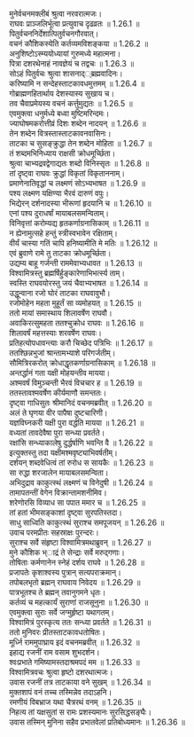 

  
मुनेर्वचनमक्लीबं श्रुत्वा नरवरात्मजः।  
राघवः प्राञ्जलिर्भूत्वा प्रत्युवाच दृढव्रतः ॥ 1.26.1 ॥   
पितुर्वचननिर्देशात्पितुर्वचनगौरवात्।  
वचनं कौशिकस्येति कर्तव्यमविशङ्कया ॥ 1.26.2 ॥   
अनुशिष्टोऽस्म्ययोध्यायां गुरुमध्ये महात्मना।  
पित्रा दशरथेनाहं नावज्ञेयं च तद्वचः ॥ 1.26.3 ॥   
सोऽहं पितुर्वचः श्रुत्वा शासनाद््ब्रह्मवादिनः।  
करिष्यामि न सन्देहस्ताटकावधमुत्तमम् ॥ 1.26.4 ॥   
गोब्राह्मणहितार्थाय देशस्यास्य सुखाय च।  
तव चैवाप्रमेयस्य वचनं कर्त्तुमुद्यतः ॥ 1.26.5 ॥   
एवमुक्त्वा धनुर्मध्ये बध्वा मुष्टिमरिन्दमः।  
ज्याघोषमकरोत्तीव्रं दिशः शब्देन नादयन् ॥ 1.26.6 ॥   
तेन शब्देन वित्रस्तास्ताटकावनवासिनः।  
ताटका च सुसङ्क्रुद्धा तेन शब्देन मोहिता ॥ 1.26.7 ॥   
तं शब्दमभिनिध्याय राक्षसी क्रोधमूर्च्छिता।  
श्रुत्वा चाभ्यद्रवद्वेगाद्यतः शब्दो विनिस्सृतः ॥ 1.26.8 ॥   
तां दृष्ट्वा राघवः क्रुद्धां विकृतां विकृताननाम्।  
प्रमाणेनातिवृद्धां च लक्ष्मणं सोऽभ्यभाषत ॥ 1.26.9 ॥   
पश्य लक्ष्मण यक्षिण्या भैरवं दारुणं वपुः।  
भिद्येरन् दर्शनादस्या भीरूणां हृदयानि च ॥ 1.26.10 ॥   
एनां पश्य दुराधर्षां मायाबलसमन्विताम्।  
विनिवृत्तां करोम्यद्य हृतकर्णाग्रनासिकाम् ॥ 1.26.11 ॥   
न ह्येनामुत्सहे हन्तुं स्त्रीस्वभावेन रक्षिताम्।  
वीर्यं चास्या गतिं चापि हनिष्यामीति मे मतिः ॥ 1.26.12 ॥   
एवं ब्रुवाणे रामे तु ताटका क्रोधमूर्च्छिता।  
उद्यम्य बाहू गर्जन्ती राममेवाभ्यधावत ॥ 1.26.13 ॥   
विश्वामित्रस्तु ब्रह्मर्षिर्हुङ्कारेणाभिभर्त्स्य ताम्।  
स्वस्ति राघवयोरस्तु जयं चैवाभ्यभाषत ॥ 1.26.14 ॥   
उद्धून्वाना रजो घोरं ताटका राघवावुभौ।  
रजोमोहेन महता मुहूर्तं सा व्यमोहयत् ॥ 1.26.15 ॥   
ततो मायां समास्थाय शिलावर्षेण राघवौ।  
अवाकिरत्सुमहता ततश्चुक्रोध राघवः ॥ 1.26.16 ॥   
शिलावर्षं महत्तस्याः शरवर्षेण राघवः।  
प्रतिहत्योपधावन्त्याः करौ चिच्छेद पत्रिभिः ॥ 1.26.17 ॥   
ततश्छिन्नभुजां श्रान्तामभ्याशे परिगर्जतीम्।  
सौमित्रिरकरोत् क्रोधाद्धृतकर्णाग्रनासिकाम् ॥ 1.26.18 ॥   
अन्तर्द्धानं गता यक्षी मोहयन्तीव मायया।  
अश्मवर्षं विमुञ्चन्ती भैरवं विचचार ह ॥ 1.26.19 ॥   
ततस्तावश्मवर्षेण कीर्यमाणौ समन्ततः।  
दृष्ट्वा गाधिसुतः श्रीमानिदं वचनमब्रवीत् ॥ 1.26.20 ॥   
अलं ते घृणया वीर पापैषा दुष्टचारिणी।  
यज्ञविघ्नकरी यक्षी पुरा वर्द्धति मायया ॥ 1.26.21 ॥   
वध्यतां तावदेवैषा पुरा सन्ध्या प्रवर्तते।  
रक्षांसि सन्ध्याकालेषु दुर्द्धर्षाणि भवन्ति वै ॥ 1.26.22 ॥   
इत्युक्तस्तु तदा यक्षीमश्मवृष्ट्याभिवर्षतीम्।  
दर्शयन् शब्दवेधित्वं तां रुरोध स सायकैः ॥ 1.26.23 ॥   
सा रुद्धा शरजालेन मायाबलसमन्विता।  
अभिदुद्राव काकुत्स्थं लक्ष्मणं च विनेदुषी ॥ 1.26.24 ॥   
तामापतन्तीं वेगेन विक्रान्तामशनीमिव।  
शरेणोरसि विव्याध सा पपात ममार च ॥ 1.26.25 ॥   
तां हतां भीमसङ्काशां दृष्ट्वा सुरपतिस्तदा।  
साधु साध्विति काकुत्स्थं सुराश्च समपूजयन् ॥ 1.26.26 ॥   
उवाच परमप्रीतः सहस्राक्षः पुरन्दरः।  
सुराश्च सर्वे संहृष्टा विश्वामित्रमथाब्रुवन् ॥ 1.26.27 ॥   
मुने कौशिक भ्ाद्रं ते सेन्द्राः सर्वे मरुद्गणाः।  
तोषिताः कर्मणानेन स्नेहं दर्शय राघवे ॥ 1.26.28 ॥   
प्रजापतेः कृशाश्वस्य पुत्रान् सत्यपराक्रमान्।  
तपोबलभृतो ब्रह्मन् राघवाय निवेदय ॥ 1.26.29 ॥   
पात्रभूतश्च ते ब्रह्मन् तवानुगमने धृतः।  
कर्तव्यं च महत्कार्यं सुराणां राजसूनुना ॥ 1.26.30 ॥   
एवमुक्त्वा सुराः सर्वे जग्मुर्हृष्टा यथागतम्।  
विश्वामित्रं पुरस्कृत्य ततः सन्ध्या प्रवर्तते ॥ 1.26.31 ॥   
ततो मुनिवरः प्रीतस्ताटकावधतोषितः।  
मूर्ध्नि राममुपाघ्राय इदं वचनमब्रवीत् ॥ 1.26.32 ॥   
इहाद्य रजनीं राम वसाम शुभदर्शन।  
श्वःप्रभाते गमिष्यामस्तदाश्रमपदं मम ॥ 1.26.33 ॥   
विश्वामित्रवचः श्रुत्वा हृष्टो दशरथात्मजः।  
उवास रजनीं तत्र ताटकाया वने सुखम् ॥ 1.26.34 ॥   
मुक्तशापं वनं तच्च तस्मिन्नेव तदाऽहनि।  
रमणीयं विबभ्राज यथा चैत्ररथं वनम् ॥ 1.26.35 ॥   
निहत्य तां यक्षसुतां स रामः प्रशस्यमानः सुरसिद्धसङ्घैः।  
उवास तस्मिन् मुनिना सहैव प्रभातवेलां प्रतिबोध्यमानः ॥ 1.26.36 ॥   
